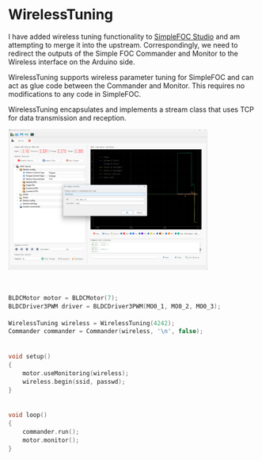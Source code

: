 # WirelessTuning

I have added wireless tuning functionality to [SimpleFOC Studio](https://github.com/SmallPond/SimpleFOCStudio) and am attempting to merge it into the upstream. Correspondingly, we need to redirect the outputs of the Simple FOC Commander and Monitor to the Wireless interface on the Arduino side.

WirelessTuning supports wireless parameter tuning for SimpleFOC and can act as glue code between the Commander and Monitor. This requires no modifications to any code in SimpleFOC.

WirelessTuning encapsulates and implements a stream class that uses TCP for data transmission and reception.

<img src="images/simplefoc_studio.png" width="80%" height="80%" alt="simplefoc_studio" align=center />

```cpp


BLDCMotor motor = BLDCMotor(7);
BLDCDriver3PWM driver = BLDCDriver3PWM(MO0_1, MO0_2, MO0_3);

WirelessTuning wireless = WirelessTuning(4242);
Commander commander = Commander(wireless, '\n', false);


void setup()
{
    motor.useMonitoring(wireless);
    wireless.begin(ssid, passwd);
}


void loop()
{
    commander.run();
    motor.monitor();
}


```